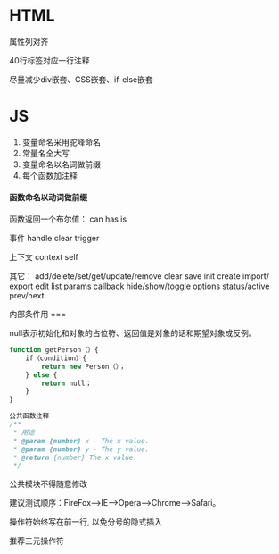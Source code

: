 # HTML

属性列对齐

40行标签对应一行注释

尽量减少div嵌套、CSS嵌套、if-else嵌套

# JS

1. 变量命名采用驼峰命名
2. 常量名全大写
3. 变量命名以名词做前缀
4. 每个函数加注释

#### 函数命名以动词做前缀

函数返回一个布尔值： can has is 

事件 handle clear trigger

上下文 context self

其它： add/delete/set/get/update/remove  clear save init create import/ export edit list params callback hide/show/toggle options status/active prev/next

内部条件用 === 

null表示初始化和对象的占位符、返回值是对象的话和期望对象成反例。

```javascript
function getPerson（）{ 
    if（condition）{ 
        return new Person（）；
    } else {
        return null；
    }
}

公共函数注释
/**
 * 用途
 * @param {number} x - The x value.
 * @param {number} y - The y value.
 * @return {number} The x value.
 */
```

公共模块不得随意修改

建议测试顺序：FireFox-->IE-->Opera-->Chrome-->Safari。

操作符始终写在前一行, 以免分号的隐式插入

推荐三元操作符
